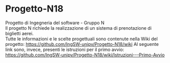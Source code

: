 # Progetto-N18
Progetto di Ingegneria del software - Gruppo N <br>
Il progetto N richiede la realizzazione di un sistema di prenotazione di biglietti aerei. <br>
Tutte le informazioni e le scelte progettuali sono contenute nella Wiki del progetto: https://github.com/IngSW-unipv/Progetto-N18/wiki
Al seguente link sono, invece, presenti le istruzioni per il primo avvio: https://github.com/IngSW-unipv/Progetto-N18/wiki/Istruzioni---Primo-Avvio
